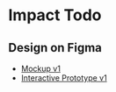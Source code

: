 # Impact Todo

## Design on Figma

* [Mockup v1](https://www.figma.com/file/ID5EGTB6c4ARMn2CwfRe3AL1/Mockup-v1)
* [Interactive Prototype v1](https://www.figma.com/proto/ID5EGTB6c4ARMn2CwfRe3AL1/Mockup-v1)

